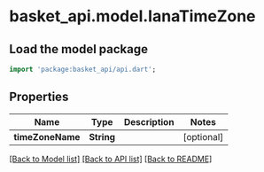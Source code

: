 # basket_api.model.IanaTimeZone

## Load the model package
```dart
import 'package:basket_api/api.dart';
```

## Properties
Name | Type | Description | Notes
------------ | ------------- | ------------- | -------------
**timeZoneName** | **String** |  | [optional] 

[[Back to Model list]](../README.md#documentation-for-models) [[Back to API list]](../README.md#documentation-for-api-endpoints) [[Back to README]](../README.md)



